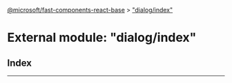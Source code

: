 [@microsoft/fast-components-react-base](../README.md) > ["dialog/index"](../modules/_dialog_index_.md)

# External module: "dialog/index"

## Index

---

